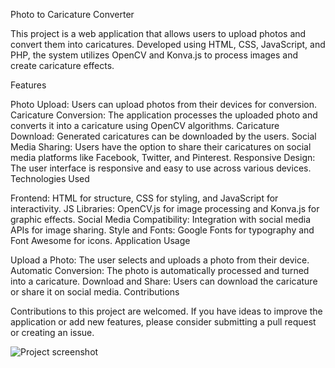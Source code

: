 Photo to Caricature Converter

This project is a web application that allows users to upload photos and convert them into caricatures. Developed using HTML, CSS, JavaScript, and PHP, the system utilizes OpenCV and Konva.js to process images and create caricature effects.

Features

Photo Upload: Users can upload photos from their devices for conversion.
Caricature Conversion: The application processes the uploaded photo and converts it into a caricature using OpenCV algorithms.
Caricature Download: Generated caricatures can be downloaded by the users.
Social Media Sharing: Users have the option to share their caricatures on social media platforms like Facebook, Twitter, and Pinterest.
Responsive Design: The user interface is responsive and easy to use across various devices.
Technologies Used

Frontend: HTML for structure, CSS for styling, and JavaScript for interactivity.
JS Libraries: OpenCV.js for image processing and Konva.js for graphic effects.
Social Media Compatibility: Integration with social media APIs for image sharing.
Style and Fonts: Google Fonts for typography and Font Awesome for icons.
Application Usage

Upload a Photo: The user selects and uploads a photo from their device.
Automatic Conversion: The photo is automatically processed and turned into a caricature.
Download and Share: Users can download the caricature or share it on social media.
Contributions

Contributions to this project are welcomed. If you have ideas to improve the application or add new features, please consider submitting a pull request or creating an issue.

![Project screenshot](https://app.hundezonen.ch/docs/Captura%20de%20pantalla%202024-01-14%20a%20las%203.08.40.png)
